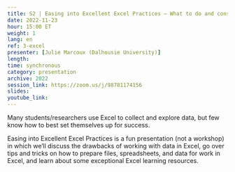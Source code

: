 ```yaml
---
title: S2 | Easing into Excellent Excel Practices – What to do and consider before you even get started
date: 2022-11-23
hour: 15:00 ET
weight: 1
lang: en
ref: 3-excel
presenter: [Julie Marcoux (Dalhousie University)]
length:
time: synchronous
category: presentation
archive: 2022
session_link: https://zoom.us/j/98781174156
slides:
youtube_link:
---
```

Many students/researchers use Excel to collect and explore data, but few know how to best set themselves up for success. <!--more-->

Easing into Excellent Excel Practices is a fun presentation (not a workshop) in which we’ll discuss the drawbacks of working with data in Excel, go over tips and tricks on how to prepare files, spreadsheets, and data for work in Excel, and learn about some exceptional Excel learning resources.
